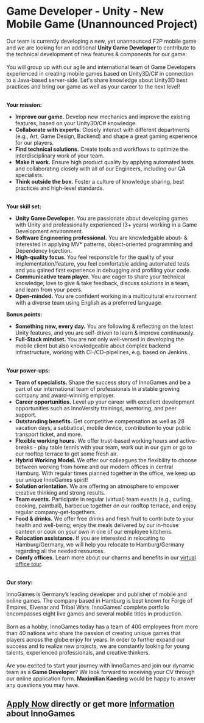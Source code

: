 <h1>Game Developer - Unity - New Mobile Game (Unannounced Project)</h1>
<p><span>Our team is currently developing a new, yet unannounced F2P mobile game and we are looking for an additional </span><b>Unity Game Developer </b><span>to contribute to the technical development of new features &amp; components for our game:<br /><br /></span><span>You will group up with our agile and international team of Game Developers experienced in creating mobile games based on Unity3D/C# in connection to a Java-based server-side. Let's share knowledge about Unity3D best practices and bring our game as well as your career to the next level!</span></p><p><strong><br />Your mission:</strong></p><ul><li><b>Improve our game.</b> Develop new mechanics and improve the existing features, based on your Unity3D/C# knowledge.</li><li><b>Collaborate with experts.</b> Closely interact with different departments (e.g., Art, Game Design, Backend) and shape a great gaming experience for our players.</li><li><b>Find technical solutions.</b> Create tools and workflows to optimize the interdisciplinary work of your team.</li><li><b>Make it work.</b> Ensure high product quality by applying automated tests and collaborating closely with all of our Engineers, including our QA specialists.</li><li><b>Think outside the box.</b> Foster a culture of knowledge sharing, best practices and high-level standards.</li></ul><strong><br />Your skill set:</strong><br /><ul><li><b>Unity Game Developer.</b> You are passionate about developing games with Unity and professionally experienced (3+ years) working in a Game Development environment.</li><li><b>Software Engineering professional.</b> You are knowledgable about- &amp; interested in applying MV* patterns, object-oriented programming and Dependency Injection.</li><li><b>High-quality focus. </b>You feel responsible for the quality of your implementation/feature, you feel comfortable adding automated tests and you gained first experience in debugging and profiling your code.</li><li><b>Communicative team player.</b> You are eager to share your technical knowledge, love to give &amp; take feedback, discuss solutions in a team, and learn from your peers.</li><li><b>Open-minded.</b> You are confident working in a multicultural environment with a diverse team using English as a preferred language.</li></ul><div><b>Bonus points:</b></div><ul><li><b>Something new, every day.</b> You are following &amp; reflecting on the latest Unity features, and you are self-driven to learn &amp; improve continuously.</li><li><b>Full-Stack mindset. </b>You are not only well-versed in developing the mobile client but also knowledgeable about complex backend infrastructure, working with CI-/CD-pipelines, e.g. based on Jenkins.</li></ul><p><strong><br />Your power-ups:<br /></strong></p><ul><li><b>Team of specialists. </b>Shape the success story of InnoGames and be a part of our international team of professionals in a stable growing company and award-winning employer.</li><li><b>Career opportunities.</b> Level up your career with excellent development opportunities such as InnoVersity trainings, mentoring, and peer support.</li><li><b>Outstanding benefits. </b>Get competitive compensation as well as 28 vacation days, a sabbatical, mobile device, contribution to your public transport ticket, and more.</li><li><b>Flexible working hours.</b> We offer trust-based working hours and active-breaks - play table tennis with your team, work out in our gym or go to our rooftop terrace to get some fresh air.</li><li><b>Hybrid Working Model. </b>We offer our colleagues the flexibility to choose between working from home and our modern offices in central Hamburg. With regular times planned together in the office, we keep up our unique InnoGames spirit!</li><li><b>Solution orientation. </b>We are offering an atmosphere to empower creative thinking and strong results.</li><li><b>Team events.</b> Participate in regular (virtual) team events (e.g., curling, cooking, paintball), barbecue together on our rooftop terrace, and enjoy regular company-get-togethers.</li><li><b>Food &amp; drinks.</b> We offer free drinks and fresh fruit to contribute to your health and well-being; enjoy the meals delivered by our in-house canteen or cook on your own in one of our employee kitchens.</li><li><b>Relocation assistance.</b> If you are interested in relocating to Hamburg/Germany, we will help you relocate to Hamburg/Germany regarding all the needed resources.</li><li><b>Comfy offices.</b> Learn more about our charms and benefits in our <a target="_blank" href="https://www.youtube.com/watch?v=yZR6GlDxRag&amp;feature=youtu.be">virtual office tour</a>.</li></ul><strong><br />Our story:</strong><br /><p><span>InnoGames is Germany’s leading developer and publisher of mobile and online games. The company based in Hamburg is best known for Forge of Empires, Elvenar and Tribal Wars. InnoGames’ complete portfolio encompasses eight live games and several mobile titles in production.<br /><br />Born as a hobby, InnoGames today has a team of 400 employees from more than 40 nations who share the passion of creating unique games that players across the globe enjoy for years. In order to further expand our success and to realize new projects, we are constantly looking for young talents, experienced professionals, and creative thinkers.<br /><br /></span><span></span><span>Are you excited to start your journey with InnoGames and join our dynamic team as a </span><b>Game Developer</b><span>? </span><span>We look forward to receiving your CV through our online application form. </span><b>Maximilian Kaeding</b><span> would be happy to answer any questions you may have.</span></p>

<h2><a href="https://jobs.jobvite.com/careers/innogames/job/o0F9ifwQ/apply?__jvst=Job+Board&__jvsd=github_jobs_repo">Apply Now</a> directly or get more <a href="https://www.innogames.com/career/detail/job/game-developer-unity-new-mobile-game-unannounced-project-/?s=github_jobs_repo">Information</a> about InnoGames</h2>